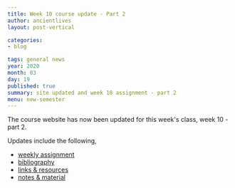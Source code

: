 ```yaml
---
title: Week 10 course update - Part 2
author: ancientlives
layout: post-vertical

categories:
- blog

tags: general news
year: 2020
month: 03
day: 19
published: true
summary: site updated and week 10 assignment - part 2
menu: new-semester
---
```


The course website has now been updated for this week's class, week 10 - part 2.

Updates include the following,

* [weekly assignment](/weekly_assignment)
* [bibliography](/bibliography)
* [links & resources](/links)
* [notes & material](/notes)
